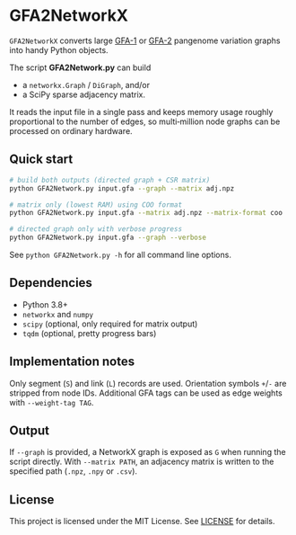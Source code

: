 # GFA2NetworkX

`GFA2NetworkX` converts large [GFA-1](https://github.com/GFA-spec/GFA-spec) or
[GFA-2](https://github.com/GFA-spec/GFA-spec/blob/master/GFA2.md) pangenome
variation graphs into handy Python objects.

The script **GFA2Network.py** can build

- a `networkx.Graph` / `DiGraph`, and/or
- a SciPy sparse adjacency matrix.

It reads the input file in a single pass and keeps memory usage roughly
proportional to the number of edges, so multi‑million node graphs can be
processed on ordinary hardware.

## Quick start

```bash
# build both outputs (directed graph + CSR matrix)
python GFA2Network.py input.gfa --graph --matrix adj.npz

# matrix only (lowest RAM) using COO format
python GFA2Network.py input.gfa --matrix adj.npz --matrix-format coo

# directed graph only with verbose progress
python GFA2Network.py input.gfa --graph --verbose
```

See `python GFA2Network.py -h` for all command line options.

## Dependencies

- Python 3.8+
- `networkx` and `numpy`
- `scipy` (optional, only required for matrix output)
- `tqdm` (optional, pretty progress bars)

## Implementation notes

Only segment (`S`) and link (`L`) records are used. Orientation symbols
`+`/`-` are stripped from node IDs. Additional GFA tags can be used as edge
weights with `--weight-tag TAG`.

## Output

If `--graph` is provided, a NetworkX graph is exposed as `G` when running the
script directly. With `--matrix PATH`, an adjacency matrix is written to the
specified path (`.npz`, `.npy` or `.csv`).

## License

This project is licensed under the MIT License. See [LICENSE](LICENSE) for
details.

